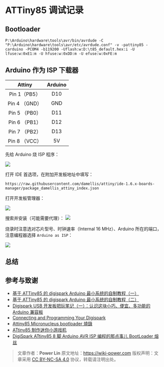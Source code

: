 # ATTiny85 调试记录

## Bootloader

```shell
P:\Arduino\hardware\tools\avr/bin/avrdude -C "P:\Arduino\hardware\tools\avr/etc/avrdude.conf" -v -pattiny85 -carduino -PCOM4 -b119200 -Uflash:w:D:\t85_default.hex:i -U lfuse:w:0xE1:m -U hfuse:w:0xDD:m -U efuse:w:0xFE:m
```

## Arduino 作为 ISP 下载器

|    Attiny     | Arduino |
| :-----------: | :-----: |
| Pin 1（PB5）  |   D10   |
| Pin 4 （GND） |   GND   |
| Pin 5 （PB0） |   D11   |
| Pin 6 （PB1） |   D12   |
| Pin 7 （PB2） |   D13   |
| Pin 8 （VCC） |   5V    |

先给 Arduino 烧 ISP 程序：

![](https://wiki-media-1253965369.cos.ap-guangzhou.myqcloud.com/img/20200426144425.png)

打开 IDE 首选项，在附加开发板地址中填写：

```
https://raw.githubusercontent.com/damellis/attiny/ide-1.6.x-boards-manager/package_damellis_attiny_index.json
```

打开开发板管理器：

![](https://wiki-media-1253965369.cos.ap-guangzhou.myqcloud.com/img/20200426144642.png)

搜索并安装（可能需要代理）：
![](https://wiki-media-1253965369.cos.ap-guangzhou.myqcloud.com/img/20200426144732.png)

烧录时注意选对芯片型号、时钟速率（Internal 16 MHz）、Arduino 所在的端口，注意编程器选择 `Arduino as ISP`：

![](https://wiki-media-1253965369.cos.ap-guangzhou.myqcloud.com/img/20200426144834.png)

## 总结

## 参考与致谢

- [基于 ATTiny85 的 digispark Arduino 最小系统的自制教程（一）](https://blog.csdn.net/Argon_Ghost/article/details/103637870?depth_1-utm_source=distribute.pc_relevant.none-task-blog-BlogCommendFromBaidu-4&utm_source=distribute.pc_relevant.none-task-blog-BlogCommendFromBaidu-4)
- [基于 ATTiny85 的 digispark Arduino 最小系统的自制教程（二）](https://blog.csdn.net/Argon_Ghost/article/details/103859931)
- [Digispark USB 开发板把玩笔记（一）：认识这块小巧、便宜、多功能的 Arduino 兼容板](https://zhuanlan.zhihu.com/p/73336394)
- [Connecting and Programming Your Digispark](http://digistump.com/wiki/digispark/tutorials/connecting)
- [Attiny85 Micronucleus bootloader 燒錄](http://iremo-tw.blogspot.com/2018/03/attiny85-micronucleus-bootloader.html)
- [ATtiny85 制作迷你小游戏机](https://www.jianshu.com/p/55e86b4e0194)
- [DigiSpark ATtiny85 8 脚 Arduino AVR ISP 编程的那点事儿 BootLoader 熔丝](http://blog.sina.com.cn/s/blog_6566538d0102w6qk.html)

> 文章作者：**Power Lin**
> 原文地址：<https://wiki-power.com>
> 版权声明：文章采用 [CC BY-NC-SA 4.0](https://creativecommons.org/licenses/by/4.0/deed.zh) 协议，转载请注明出处。
